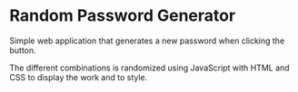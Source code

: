 # Random Password Generator

Simple web application that generates a new password when clicking the button. 

The different combinations is randomized using JavaScript with HTML and CSS to display the work and to style. 
